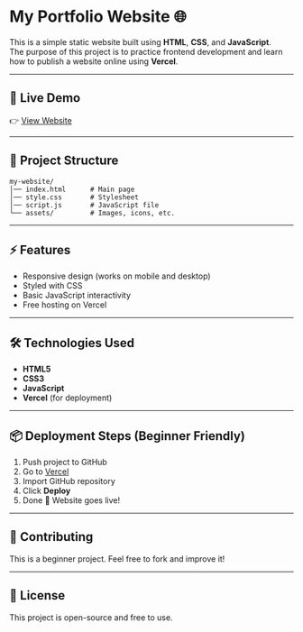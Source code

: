 # My Portfolio Website 🌐

This is a simple static website built using **HTML**, **CSS**, and
**JavaScript**.\
The purpose of this project is to practice frontend development and
learn how to publish a website online using **Vercel**.

------------------------------------------------------------------------

## 🚀 Live Demo

👉 [View Website](https://your-project-name.vercel.app)

------------------------------------------------------------------------

## 📂 Project Structure

    my-website/
    │── index.html      # Main page
    │── style.css       # Stylesheet
    │── script.js       # JavaScript file
    └── assets/         # Images, icons, etc.

------------------------------------------------------------------------

## ⚡ Features

-   Responsive design (works on mobile and desktop)
-   Styled with CSS
-   Basic JavaScript interactivity
-   Free hosting on Vercel

------------------------------------------------------------------------

## 🛠️ Technologies Used

-   **HTML5**
-   **CSS3**
-   **JavaScript**
-   **Vercel** (for deployment)

------------------------------------------------------------------------

## 📦 Deployment Steps (Beginner Friendly)

1.  Push project to GitHub
2.  Go to [Vercel](https://vercel.com)
3.  Import GitHub repository
4.  Click **Deploy**
5.  Done 🎉 Website goes live!

------------------------------------------------------------------------

## 🤝 Contributing

This is a beginner project. Feel free to fork and improve it!

------------------------------------------------------------------------

## 📜 License

This project is open-source and free to use.
